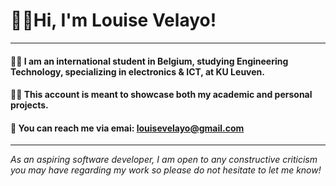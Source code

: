 # 🙋‍♂️Hi, I'm Louise Velayo!

---

#### 👨‍🎓 I am an international student in Belgium, studying Engineering Technology, specializing in electronics & ICT, at KU Leuven.

#### 👨‍💻 This account is meant to showcase both my academic and personal projects.

#### 📨 You can reach me via emai: louisevelayo@gmail.com

---

*As an aspiring software developer, I am open to any constructive criticism you may have regarding my work so please do not hesitate to let me know!*
